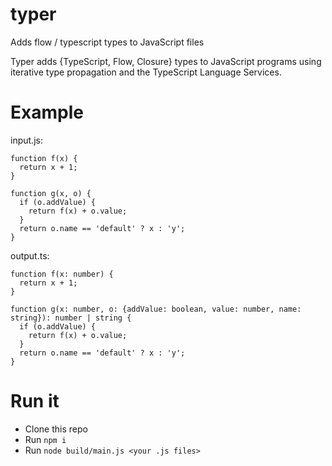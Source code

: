 # typer
Adds flow / typescript types to JavaScript files

Typer adds {TypeScript, Flow, Closure} types to JavaScript programs using iterative type propagation and the TypeScript Language Services.

# Example

input.js:
    
    function f(x) {
      return x + 1;
    }
    
    function g(x, o) {
      if (o.addValue) {
        return f(x) + o.value;
      }
      return o.name == 'default' ? x : 'y';
    }
    
  output.ts:
    
    function f(x: number) {
      return x + 1;
    }
    
    function g(x: number, o: {addValue: boolean, value: number, name: string}): number | string {
      if (o.addValue) {
        return f(x) + o.value;
      }
      return o.name == 'default' ? x : 'y';
    }

# Run it

- Clone this repo
- Run `npm i`
- Run `node build/main.js <your .js files>`
